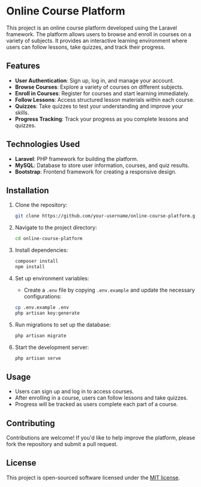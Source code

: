 
# Online Course Platform

This project is an online course platform developed using the Laravel framework. The platform allows users to browse and enroll in courses on a variety of subjects. It provides an interactive learning environment where users can follow lessons, take quizzes, and track their progress.

## Features

- **User Authentication**: Sign up, log in, and manage your account.
- **Browse Courses**: Explore a variety of courses on different subjects.
- **Enroll in Courses**: Register for courses and start learning immediately.
- **Follow Lessons**: Access structured lesson materials within each course.
- **Quizzes**: Take quizzes to test your understanding and improve your skills.
- **Progress Tracking**: Track your progress as you complete lessons and quizzes.

## Technologies Used

- **Laravel**: PHP framework for building the platform.
- **MySQL**: Database to store user information, courses, and quiz results.
- **Bootstrap**: Frontend framework for creating a responsive design.

## Installation

1. Clone the repository:
    ```bash
    git clone https://github.com/your-username/online-course-platform.git
    ```

2. Navigate to the project directory:
    ```bash
    cd online-course-platform
    ```

3. Install dependencies:
    ```bash
    composer install
    npm install
    ```

4. Set up environment variables:
    - Create a `.env` file by copying `.env.example` and update the necessary configurations:
    ```bash
    cp .env.example .env
    php artisan key:generate
    ```

5. Run migrations to set up the database:
    ```bash
    php artisan migrate
    ```

6. Start the development server:
    ```bash
    php artisan serve
    ```

## Usage

- Users can sign up and log in to access courses.
- After enrolling in a course, users can follow lessons and take quizzes.
- Progress will be tracked as users complete each part of a course.

## Contributing

Contributions are welcome! If you'd like to help improve the platform, please fork the repository and submit a pull request.

## License

This project is open-sourced software licensed under the [MIT license](LICENSE).

